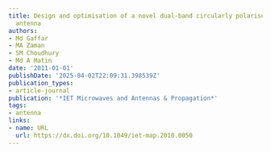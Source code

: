 ```yaml
---
title: Design and optimisation of a novel dual-band circularly polarised microstrip
  antenna
authors:
- Md Gaffar
- MA Zaman
- SM Choudhury
- Md A Matin
date: '2011-01-01'
publishDate: '2025-04-02T22:09:31.398539Z'
publication_types:
- article-journal
publication: '*IET Microwaves and Antennas & Propagation*'
tags:
- antenna
links:
- name: URL
  url: https://dx.doi.org/10.1049/iet-map.2010.0050
---
```


